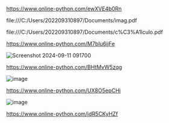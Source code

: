 https://www.online-python.com/ewXVE4b0Rn

file:///C:/Users/202209310897/Documents/imag.pdf






file:///C:/Users/202209310897/Documents/c%C3%A1lculo.pdf

https://www.online-python.com/M7bIu6ijFe






![Screenshot 2024-09-11 091700](https://github.com/user-attachments/assets/580b80a4-95c9-4736-8ebb-4baeb08c2d4a)

https://www.online-python.com/BHtMvW5zqg






![image](https://github.com/user-attachments/assets/40f74ee8-0901-4008-baa1-f51bded1c290)

https://www.online-python.com/UX8O5epCHi







![image](https://github.com/user-attachments/assets/7a2f5d35-3967-4f7d-b150-bfba7314a140)

https://www.online-python.com/jdR5CKyHZf
